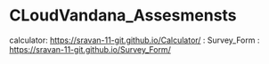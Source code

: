 # CLoudVandana_Assesmensts
calculator: https://sravan-11-git.github.io/Calculator/   :
Survey_Form : https://sravan-11-git.github.io/Survey_Form/
